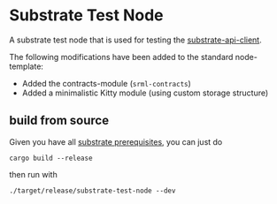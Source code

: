 # Substrate Test Node

A substrate test node that is used for testing the [substrate-api-client](https://github.com/scs/substrate-api-client).

The following modifications have been added to the standard node-template:
* Added the contracts-module (`srml-contracts`)
* Added a minimalistic Kitty module (using custom storage structure)

## build from source
Given you have all [substrate prerequisites](https://substrate.dev/docs/en/getting-started/installing-substrate), you can just do
```
cargo build --release
```
then run with
```
./target/release/substrate-test-node --dev
```